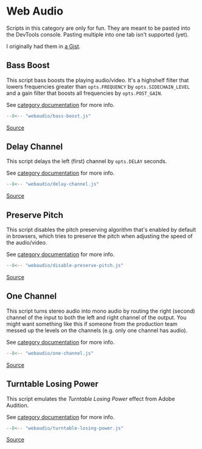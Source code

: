# Web Audio

Scripts in this category are only for fun. They are meant to be pasted into the DevTools console.
Pasting multiple into one tab isn't supported (yet).

I originally had them in [a Gist](https://gist.github.com/Nerixyz/97e966abd1dcbeb6b4bc0318fb969c3e).

## Bass Boost

This script bass boosts the playing audio/video. It's a highshelf filter that lowers frequencies greater than `opts.FREQUENCY` by `opts.SIDECHAIN_LEVEL` and a gain filter that boosts all frequencies by `opts.POST_GAIN`.

See [category documentation](README.md) for more info.

```js linenums="1" title="webaudio/bass-boost.js"
--8<-- "webaudio/bass-boost.js"
```

[Source](https://github.com/Nerixyz/scripts/blob/main/scripts/webaudio/bass-boost.js)

## Delay Channel

This script delays the left (first) channel by `opts.DELAY` seconds.

See [category documentation](README.md) for more info.

```js linenums="1" title="webaudio/delay-channel.js"
--8<-- "webaudio/delay-channel.js"
```

[Source](https://github.com/Nerixyz/scripts/blob/main/scripts/webaudio/delay-channel.js)

## Preserve Pitch

This script disables the pitch preserving algorithm that's enabled by default in browsers, which tries to preserve the pitch when adjusting the speed of the audio/video.

See [category documentation](README.md) for more info.

```js linenums="1" title="webaudio/disable-preserve-pitch.js"
--8<-- "webaudio/disable-preserve-pitch.js"
```

[Source](https://github.com/Nerixyz/scripts/blob/main/scripts/webaudio/disable-preserve-pitch.js)

## One Channel

This script turns stereo audio into mono audio by routing the right (second) channel of the input to both the left and right channel of the output. You might want something like this if someone from the production team messed up the levels on the channels (e.g. only one channel has audio).

See [category documentation](README.md) for more info.

```js linenums="1" title="webaudio/one-channel.js"
--8<-- "webaudio/one-channel.js"
```

[Source](https://github.com/Nerixyz/scripts/blob/main/scripts/webaudio/one-channel.js)

## Turntable Losing Power

This script emulates the _Turntable Losing Power_ effect from Adobe Audition.

See [category documentation](README.md) for more info.

```js linenums="1" title="webaudio/turntable-losing-power.js"
--8<-- "webaudio/turntable-losing-power.js"
```

[Source](https://github.com/Nerixyz/scripts/blob/main/scripts/webaudio/turntable-losing-power.js)
